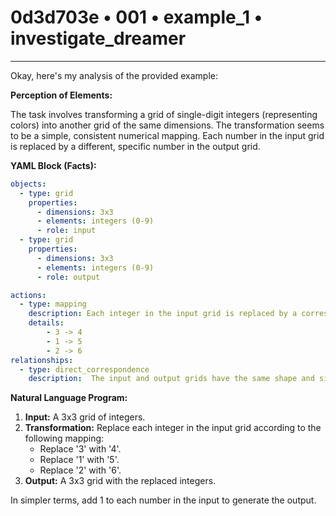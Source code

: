 # 0d3d703e • 001 • example_1 • investigate_dreamer

---
Okay, here's my analysis of the provided example:

**Perception of Elements:**

The task involves transforming a grid of single-digit integers (representing colors) into another grid of the same dimensions. The transformation seems to be a simple, consistent numerical mapping. Each number in the input grid is replaced by a different, specific number in the output grid.

**YAML Block (Facts):**



```yaml
objects:
  - type: grid
    properties:
      - dimensions: 3x3
      - elements: integers (0-9)
      - role: input
  - type: grid
    properties:
      - dimensions: 3x3
      - elements: integers (0-9)
      - role: output

actions:
  - type: mapping
    description: Each integer in the input grid is replaced by a corresponding integer in the output grid.
    details:
        - 3 -> 4
        - 1 -> 5
        - 2 -> 6
relationships:
  - type: direct_correspondence
    description:  The input and output grids have the same shape and size. The transformation is element-wise.

```



**Natural Language Program:**

1.  **Input:** A 3x3 grid of integers.
2.  **Transformation:** Replace each integer in the input grid according to the following mapping:
    *   Replace '3' with '4'.
    *   Replace '1' with '5'.
    *   Replace '2' with '6'.
3.  **Output:** A 3x3 grid with the replaced integers.

In simpler terms, add 1 to each number in the input to generate the output.

